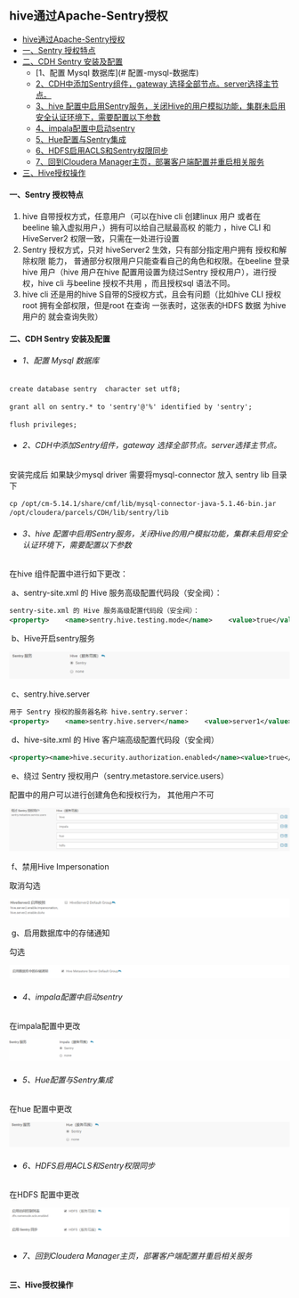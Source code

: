 ## hive通过Apache-Sentry授权

- [hive通过Apache-Sentry授权](#hive通过Apache-Sentry授权)
- [一、Sentry 授权特点](#一sentry-授权特点)
- [二、CDH Sentry 安装及配置](#二cdh-sentry-安装及配置)
  - [1、配置 Mysql 数据库](# 配置-mysql-数据库)
  - [2、CDH中添加Sentry组件，gateway 选择全部节点。server选择主节点。](#2cdh中添加sentry组件gateway-选择全部节点server选择主节点)
  - [3、hive 配置中启用Sentry服务，关闭Hive的用户模拟功能，集群未启用安全认证环境下，需要配置以下参数](#3hive-配置中启用sentry服务关闭hive的用户模拟功能集群未启用安全认证环境下需要配置以下参数)
  - [4、impala配置中启动sentry](#4impala配置中启动sentry)
  - [5、Hue配置与Sentry集成](#hue配置与sentry集成)
  - [6、HDFS启用ACLS和Sentry权限同步](#6hdfs启用acls和sentry权限同步)
  - [7、回到Cloudera Manager主页，部署客户端配置并重启相关服务](#7回到cloudera-manager主页部署客户端配置并重启相关服务)
- [三、Hive授权操作](#三hive授权操作)

#### 一、Sentry 授权特点

1. hive 自带授权方式，任意用户（可以在hive cli 创建linux 用户 或者在 beeline 输入虚拟用户，）拥有可以给自己赋最高权 的能力 ，hive CLI 和HiveServer2 权限一致，只需在一处进行设置
2. Sentry 授权方式，只对 hiveServer2 生效，只有部分指定用户拥有 授权和解除权限 能力， 普通部分权限用户只能查看自己的角色和权限。在beeline 登录hive 用户（hive 用户在hive 配置用设置为绕过Sentry 授权用户），进行授权，hive cli 与beeline 授权不共用 ，而且授权sql 语法不同。
3. hive cli 还是用的hive S自带的S授权方式，且会有问题（比如hive CLI 授权 root 拥有全部权限，但是root 在查询 一张表时，这张表的HDFS 数据 为hive 用户的 就会查询失败）

#### 二、CDH Sentry 安装及配置

- ###### 1、配置 Mysql 数据库

```mysql
create database sentry  character set utf8;

grant all on sentry.* to 'sentry'@'%' identified by 'sentry';

flush privileges;
```

- ###### 2、CDH中添加Sentry组件，gateway 选择全部节点。server选择主节点。

安装完成后
如果缺少mysql driver
需要将mysql-connector 放入 sentry lib 目录下

```shell
cp /opt/cm-5.14.1/share/cmf/lib/mysql-connector-java-5.1.46-bin.jar /opt/cloudera/parcels/CDH/lib/sentry/lib
```

- ###### 3、hive 配置中启用Sentry服务，关闭Hive的用户模拟功能，集群未启用安全认证环境下，需要配置以下参数

在hive 组件配置中进行如下更改：

​	a、sentry-site.xml 的 Hive 服务高级配置代码段（安全阀）：

```xml
sentry-site.xml 的 Hive 服务高级配置代码段（安全阀）：
<property>    <name>sentry.hive.testing.mode</name>    <value>true</value></property>
```

​	b、Hive开启sentry服务

![hive-1](./images/hive-1.png)

​	c、sentry.hive.server

``` xml
用于 Sentry 授权的服务器名称 hive.sentry.server：
<property>    <name>sentry.hive.server</name>    <value>server1</value></property>
```

​	d、hive-site.xml 的 Hive 客户端高级配置代码段（安全阀）

```xml
<property><name>hive.security.authorization.enabled</name><value>true</value></property><property><name>hive.security.authorization.createtable.owner.grants</name><value>ALL</value></property><property><name>hive.security.authorization.task.factory</name><value>org.apache.hadoop.hive.ql.parse.authorization.HiveAuthorizationTaskFactoryImpl</value></property>
```

​	e、绕过 Sentry 授权用户（sentry.metastore.service.users）

配置中的用户可以进行创建角色和授权行为， 其他用户不可

![hive-2](./images/hive-2.png)

​	f、禁用Hive Impersonation

取消勾选

![hive-3](./images/hive-3.png)

​	g、启用数据库中的存储通知

勾选

![hive-4](./images/hive-4.png)

- ###### 4、impala配置中启动sentry

在impala配置中更改

![hive-5](./images/hive-5.png)

- ###### 5、Hue配置与Sentry集成

在hue 配置中更改

![hive-6](./images/hive-6.png)

- ###### 6、HDFS启用ACLS和Sentry权限同步

在HDFS 配置中更改

![hive-7](./images/hive-7.png)

- ###### 7、回到Cloudera Manager主页，部署客户端配置并重启相关服务

#### 三、Hive授权操作
